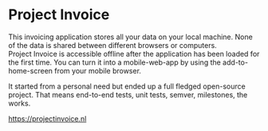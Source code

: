 <!--
  slug: project-invoice
  type: fortpolio
  metaKeyword: invoicing
  metaTitle: Project Invoice
  metaDescription: This invoicing application stores all your data on your local machine. It started from a personal need but ended up a full fledged open-source project: end-to-end tests, unit tests, semver, milestones, the works.
  categories: JavaScript, front end, HTML/CSS, framework, open source, interaction design
  tags: JavaScript, Vue, interaction design, invoice, concept, React
  clients: 
  collaboration: 
  prizes: 
  thumbnail: pi.png
  image: pi.png
  images: Screenshot_2018-03-25-20-58-43.png, Screenshot_2018-03-25-20-55-28.png, Screenshot_2018-03-25-20-56-46.png, Screenshot_2018-03-25-20-57-20.png
  inCv: true
  inPortfolio: true
  dateFrom: 2015-11-12
  dateTo: 2019-10-28
-->

# Project Invoice

This invoicing application stores all your data on your local machine. None of the data is shared between different browsers or computers.  
Project Invoice is accessible offline after the application has been loaded for the first time. You can turn it into a mobile-web-app by using the add-to-home-screen from your mobile browser.

It started from a personal need but ended up a full fledged open-source project. That means end-to-end tests, unit tests, semver, milestones, the works.

https://projectinvoice.nl